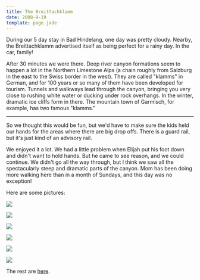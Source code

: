 ```yaml
---
title: The Breittachklamm
date: 2008-9-19
template: page.jade
---
```


During our 5 day stay in Bad Hindelang, one day was pretty cloudy. Nearby,
the Breittachklamm advertised itself as being perfect for a rainy day.
In the car, family!
  
  
After 30 minutes we were there. Deep river canyon formations seem to happen
a lot in the Northern Limestone Alps (a chain roughly from Salzburg in
the east to the Swiss border in the west). They are called "klamms" in
German, and for 100 years or so many of them have been developed for tourism.
Tunnels and walkways lead through the canyon, bringing you very close to
rushing white water or ducking under rock overhangs. In the winter, dramatic
ice cliffs form in there. The mountain town of Garmisch, for example, has
two famous "klamms."
  
---
  
So we thought this would be fun, but we'd have to make sure the kids held
our hands for the areas where there are big drop offs. There is a guard
rail, but it's just kind of an advisory rail.
  
  
We enjoyed it a lot. We had a little problem when Elijah put his foot
down and didn't want to hold hands. But he came to see reason, and we could
continue. We didn't go all the way through, but I think we saw all the
spectacularly steep and dramatic parts of the canyon. Mom has been doing
more walking here than in a month of Sundays, and this day was no exception!
  
  
Here are some pictures:
  
  
[![](http://farm4.static.flickr.com/3154/2856172992_ac6fed53b7_m.jpg)](http://www.flickr.com/photos/ripsawridge/2856172992/)
  
[![](http://farm3.static.flickr.com/2253/2856173576_d8f9af389f_m.jpg)](http://www.flickr.com/photos/ripsawridge/2856173576/)
  
[![](http://farm4.static.flickr.com/3029/2856174240_6fe90b0b8d_m.jpg)](http://www.flickr.com/photos/ripsawridge/2856174240/)
  
[![](http://farm4.static.flickr.com/3168/2856174694_73b26e00d8_m.jpg)](http://www.flickr.com/photos/ripsawridge/2856174694/)
  
[![](http://farm4.static.flickr.com/3203/2855341415_7a5ba92534_m.jpg)](http://www.flickr.com/photos/ripsawridge/2855341415/)
  
[![](http://farm4.static.flickr.com/3282/2856176420_c9a4b3af3b_m.jpg)](http://www.flickr.com/photos/ripsawridge/2856176420/)
  
  
  
  
The rest are [here](http://www.flickr.com/photos/ripsawridge/sets/72157607284549121/).
